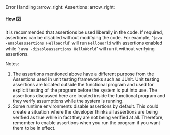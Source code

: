 <link rel="stylesheet" href="{{baseUrl}}/css/textbook.css">

<div class="website-content">

<div id="path">Error Handling :arrow_right: Assertions :arrow_right:</div>

<div id="title">

#### How :two:

</div>

<div id="body">

It is recommended that assertions be used liberally in the code. If required, assertions can be disabled without modifying the code. For example, ‘`java -enableassertions HelloWorld`’ will run `HelloWorld` with assertions enabled while ‘`java -disableassertions HelloWorld`’ will run it without verifying assertions.

<tip-box type="info">

Notes:

1. The assertions mentioned above have a different purpose from the Assertions used in unit testing frameworks such as JUnit. Unit testing assertions are located outside the functional program and used for explicit testing of the program before the system is put into use. The assertions discussed here are located inside the functional program and they verify assumptions while the system is running.
2. Some runtime environments disable assertions by default. This could create a situation where the developer thinks all assertions are being verified as true while in fact they are not being verified at all. Therefore, remember to enable assertions when you run the program if you want them to be in effect.

</tip-box>

</div>

</div>

